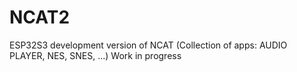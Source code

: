 # NCAT2
ESP32S3 development version of NCAT (Collection of apps: AUDIO PLAYER, NES, SNES, ...) Work in progress
